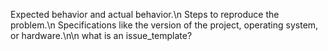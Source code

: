Expected behavior and actual behavior.\n
Steps to reproduce the problem.\n
Specifications like the version of the project, operating system, or hardware.\n\n
what is an issue_template?

